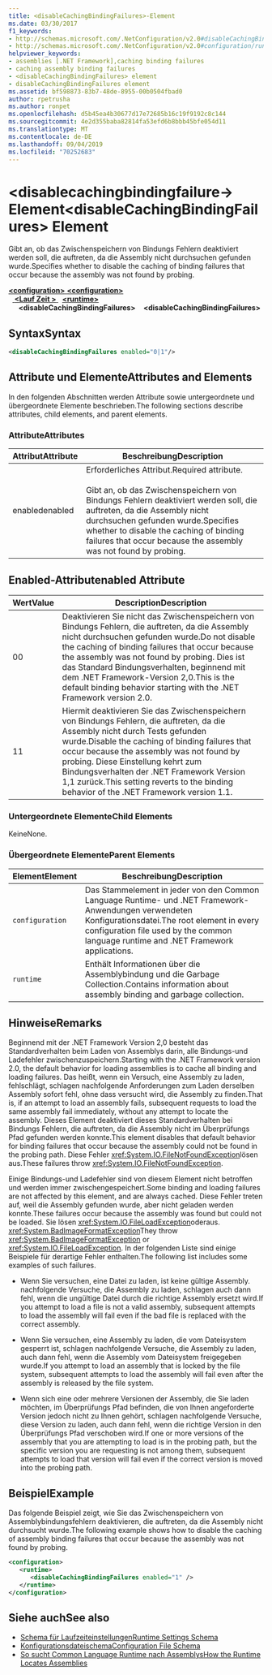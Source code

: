 ```yaml
---
title: <disableCachingBindingFailures>-Element
ms.date: 03/30/2017
f1_keywords:
- http://schemas.microsoft.com/.NetConfiguration/v2.0#disableCachingBindingFailures
- http://schemas.microsoft.com/.NetConfiguration/v2.0#configuration/runtime/disableCachingBindingFailures
helpviewer_keywords:
- assemblies [.NET Framework],caching binding failures
- caching assembly binding failures
- <disableCachingBindingFailures> element
- disableCachingBindingFailures element
ms.assetid: bf598873-83b7-48de-8955-00b0504fbad0
author: rpetrusha
ms.author: ronpet
ms.openlocfilehash: d5b45ea4b30677d17e72685b16c19f9192c8c144
ms.sourcegitcommit: 4e2d355baba82814fa53efd6b8bbb45bfe054d11
ms.translationtype: MT
ms.contentlocale: de-DE
ms.lasthandoff: 09/04/2019
ms.locfileid: "70252683"
---
```

# <a name="disablecachingbindingfailures-element"></a><span data-ttu-id="89d36-102">\<disablecachingbindingfailure-> Element</span><span class="sxs-lookup"><span data-stu-id="89d36-102">\<disableCachingBindingFailures> Element</span></span>
<span data-ttu-id="89d36-103">Gibt an, ob das Zwischenspeichern von Bindungs Fehlern deaktiviert werden soll, die auftreten, da die Assembly nicht durchsuchen gefunden wurde.</span><span class="sxs-lookup"><span data-stu-id="89d36-103">Specifies whether to disable the caching of binding failures that occur because the assembly was not found by probing.</span></span>  
  
<span data-ttu-id="89d36-104">[ **\<configuration>** ](../configuration-element.md)</span><span class="sxs-lookup"><span data-stu-id="89d36-104">[**\<configuration>**](../configuration-element.md)</span></span>\
<span data-ttu-id="89d36-105">&nbsp;&nbsp;[ **\<Lauf Zeit >** ](runtime-element.md)</span><span class="sxs-lookup"><span data-stu-id="89d36-105">&nbsp;&nbsp;[**\<runtime>**](runtime-element.md)</span></span>\
<span data-ttu-id="89d36-106">&nbsp;&nbsp;&nbsp;&nbsp; **\<disableCachingBindingFailures>**</span><span class="sxs-lookup"><span data-stu-id="89d36-106">&nbsp;&nbsp;&nbsp;&nbsp;**\<disableCachingBindingFailures>**</span></span>  
  
## <a name="syntax"></a><span data-ttu-id="89d36-107">Syntax</span><span class="sxs-lookup"><span data-stu-id="89d36-107">Syntax</span></span>  
  
```xml  
<disableCachingBindingFailures enabled="0|1"/>  
```  
  
## <a name="attributes-and-elements"></a><span data-ttu-id="89d36-108">Attribute und Elemente</span><span class="sxs-lookup"><span data-stu-id="89d36-108">Attributes and Elements</span></span>  
 <span data-ttu-id="89d36-109">In den folgenden Abschnitten werden Attribute sowie untergeordnete und übergeordnete Elemente beschrieben.</span><span class="sxs-lookup"><span data-stu-id="89d36-109">The following sections describe attributes, child elements, and parent elements.</span></span>  
  
### <a name="attributes"></a><span data-ttu-id="89d36-110">Attribute</span><span class="sxs-lookup"><span data-stu-id="89d36-110">Attributes</span></span>  
  
|<span data-ttu-id="89d36-111">Attribut</span><span class="sxs-lookup"><span data-stu-id="89d36-111">Attribute</span></span>|<span data-ttu-id="89d36-112">Beschreibung</span><span class="sxs-lookup"><span data-stu-id="89d36-112">Description</span></span>|  
|---------------|-----------------|  
|<span data-ttu-id="89d36-113">enabled</span><span class="sxs-lookup"><span data-stu-id="89d36-113">enabled</span></span>|<span data-ttu-id="89d36-114">Erforderliches Attribut.</span><span class="sxs-lookup"><span data-stu-id="89d36-114">Required attribute.</span></span><br /><br /> <span data-ttu-id="89d36-115">Gibt an, ob das Zwischenspeichern von Bindungs Fehlern deaktiviert werden soll, die auftreten, da die Assembly nicht durchsuchen gefunden wurde.</span><span class="sxs-lookup"><span data-stu-id="89d36-115">Specifies whether to disable the caching of binding failures that occur because the assembly was not found by probing.</span></span>|  
  
## <a name="enabled-attribute"></a><span data-ttu-id="89d36-116">Enabled-Attribut</span><span class="sxs-lookup"><span data-stu-id="89d36-116">enabled Attribute</span></span>  
  
|<span data-ttu-id="89d36-117">Wert</span><span class="sxs-lookup"><span data-stu-id="89d36-117">Value</span></span>|<span data-ttu-id="89d36-118">Description</span><span class="sxs-lookup"><span data-stu-id="89d36-118">Description</span></span>|  
|-----------|-----------------|  
|<span data-ttu-id="89d36-119">0</span><span class="sxs-lookup"><span data-stu-id="89d36-119">0</span></span>|<span data-ttu-id="89d36-120">Deaktivieren Sie nicht das Zwischenspeichern von Bindungs Fehlern, die auftreten, da die Assembly nicht durchsuchen gefunden wurde.</span><span class="sxs-lookup"><span data-stu-id="89d36-120">Do not disable the caching of binding failures that occur because the assembly was not found by probing.</span></span> <span data-ttu-id="89d36-121">Dies ist das Standard Bindungsverhalten, beginnend mit dem .NET Framework-Version 2,0.</span><span class="sxs-lookup"><span data-stu-id="89d36-121">This is the default binding behavior starting with the .NET Framework version 2.0.</span></span>|  
|<span data-ttu-id="89d36-122">1</span><span class="sxs-lookup"><span data-stu-id="89d36-122">1</span></span>|<span data-ttu-id="89d36-123">Hiermit deaktivieren Sie das Zwischenspeichern von Bindungs Fehlern, die auftreten, da die Assembly nicht durch Tests gefunden wurde.</span><span class="sxs-lookup"><span data-stu-id="89d36-123">Disable the caching of binding failures that occur because the assembly was not found by probing.</span></span> <span data-ttu-id="89d36-124">Diese Einstellung kehrt zum Bindungsverhalten der .NET Framework Version 1,1 zurück.</span><span class="sxs-lookup"><span data-stu-id="89d36-124">This setting reverts to the binding behavior of the .NET Framework version 1.1.</span></span>|  
  
### <a name="child-elements"></a><span data-ttu-id="89d36-125">Untergeordnete Elemente</span><span class="sxs-lookup"><span data-stu-id="89d36-125">Child Elements</span></span>  
 <span data-ttu-id="89d36-126">Keine</span><span class="sxs-lookup"><span data-stu-id="89d36-126">None.</span></span>  
  
### <a name="parent-elements"></a><span data-ttu-id="89d36-127">Übergeordnete Elemente</span><span class="sxs-lookup"><span data-stu-id="89d36-127">Parent Elements</span></span>  
  
|<span data-ttu-id="89d36-128">Element</span><span class="sxs-lookup"><span data-stu-id="89d36-128">Element</span></span>|<span data-ttu-id="89d36-129">Beschreibung</span><span class="sxs-lookup"><span data-stu-id="89d36-129">Description</span></span>|  
|-------------|-----------------|  
|`configuration`|<span data-ttu-id="89d36-130">Das Stammelement in jeder von den Common Language Runtime- und .NET Framework-Anwendungen verwendeten Konfigurationsdatei.</span><span class="sxs-lookup"><span data-stu-id="89d36-130">The root element in every configuration file used by the common language runtime and .NET Framework applications.</span></span>|  
|`runtime`|<span data-ttu-id="89d36-131">Enthält Informationen über die Assemblybindung und die Garbage Collection.</span><span class="sxs-lookup"><span data-stu-id="89d36-131">Contains information about assembly binding and garbage collection.</span></span>|  
  
## <a name="remarks"></a><span data-ttu-id="89d36-132">Hinweise</span><span class="sxs-lookup"><span data-stu-id="89d36-132">Remarks</span></span>  
 <span data-ttu-id="89d36-133">Beginnend mit der .NET Framework Version 2,0 besteht das Standardverhalten beim Laden von Assemblys darin, alle Bindungs-und Ladefehler zwischenzuspeichern.</span><span class="sxs-lookup"><span data-stu-id="89d36-133">Starting with the .NET Framework version 2.0, the default behavior for loading assemblies is to cache all binding and loading failures.</span></span> <span data-ttu-id="89d36-134">Das heißt, wenn ein Versuch, eine Assembly zu laden, fehlschlägt, schlagen nachfolgende Anforderungen zum Laden derselben Assembly sofort fehl, ohne dass versucht wird, die Assembly zu finden.</span><span class="sxs-lookup"><span data-stu-id="89d36-134">That is, if an attempt to load an assembly fails, subsequent requests to load the same assembly fail immediately, without any attempt to locate the assembly.</span></span> <span data-ttu-id="89d36-135">Dieses Element deaktiviert dieses Standardverhalten bei Bindungs Fehlern, die auftreten, da die Assembly nicht im Überprüfungs Pfad gefunden werden konnte.</span><span class="sxs-lookup"><span data-stu-id="89d36-135">This element disables that default behavior for binding failures that occur because the assembly could not be found in the probing path.</span></span> <span data-ttu-id="89d36-136">Diese Fehler <xref:System.IO.FileNotFoundException>lösen aus.</span><span class="sxs-lookup"><span data-stu-id="89d36-136">These failures throw <xref:System.IO.FileNotFoundException>.</span></span>  
  
 <span data-ttu-id="89d36-137">Einige Bindungs-und Ladefehler sind von diesem Element nicht betroffen und werden immer zwischengespeichert.</span><span class="sxs-lookup"><span data-stu-id="89d36-137">Some binding and loading failures are not affected by this element, and are always cached.</span></span> <span data-ttu-id="89d36-138">Diese Fehler treten auf, weil die Assembly gefunden wurde, aber nicht geladen werden konnte.</span><span class="sxs-lookup"><span data-stu-id="89d36-138">These failures occur because the assembly was found but could not be loaded.</span></span> <span data-ttu-id="89d36-139">Sie lösen <xref:System.IO.FileLoadException>oderaus. <xref:System.BadImageFormatException></span><span class="sxs-lookup"><span data-stu-id="89d36-139">They throw <xref:System.BadImageFormatException> or <xref:System.IO.FileLoadException>.</span></span> <span data-ttu-id="89d36-140">In der folgenden Liste sind einige Beispiele für derartige Fehler enthalten.</span><span class="sxs-lookup"><span data-stu-id="89d36-140">The following list includes some examples of such failures.</span></span>  
  
- <span data-ttu-id="89d36-141">Wenn Sie versuchen, eine Datei zu laden, ist keine gültige Assembly. nachfolgende Versuche, die Assembly zu laden, schlagen auch dann fehl, wenn die ungültige Datei durch die richtige Assembly ersetzt wird.</span><span class="sxs-lookup"><span data-stu-id="89d36-141">If you attempt to load a file is not a valid assembly, subsequent attempts to load the assembly will fail even if the bad file is replaced with the correct assembly.</span></span>  
  
- <span data-ttu-id="89d36-142">Wenn Sie versuchen, eine Assembly zu laden, die vom Dateisystem gesperrt ist, schlagen nachfolgende Versuche, die Assembly zu laden, auch dann fehl, wenn die Assembly vom Dateisystem freigegeben wurde.</span><span class="sxs-lookup"><span data-stu-id="89d36-142">If you attempt to load an assembly that is locked by the file system, subsequent attempts to load the assembly will fail even after the assembly is released by the file system.</span></span>  
  
- <span data-ttu-id="89d36-143">Wenn sich eine oder mehrere Versionen der Assembly, die Sie laden möchten, im Überprüfungs Pfad befinden, die von Ihnen angeforderte Version jedoch nicht zu Ihnen gehört, schlagen nachfolgende Versuche, diese Version zu laden, auch dann fehl, wenn die richtige Version in den Überprüfungs Pfad verschoben wird.</span><span class="sxs-lookup"><span data-stu-id="89d36-143">If one or more versions of the assembly that you are attempting to load is in the probing path, but the specific version you are requesting is not among them, subsequent attempts to load that version will fail even if the correct version is moved into the probing path.</span></span>  
  
## <a name="example"></a><span data-ttu-id="89d36-144">Beispiel</span><span class="sxs-lookup"><span data-stu-id="89d36-144">Example</span></span>  
 <span data-ttu-id="89d36-145">Das folgende Beispiel zeigt, wie Sie das Zwischenspeichern von Assemblybindungsfehlern deaktivieren, die auftreten, da die Assembly nicht durchsucht wurde.</span><span class="sxs-lookup"><span data-stu-id="89d36-145">The following example shows how to disable the caching of assembly binding failures that occur because the assembly was not found by probing.</span></span>  
  
```xml  
<configuration>  
   <runtime>  
      <disableCachingBindingFailures enabled="1" />  
   </runtime>  
</configuration>  
```  
  
## <a name="see-also"></a><span data-ttu-id="89d36-146">Siehe auch</span><span class="sxs-lookup"><span data-stu-id="89d36-146">See also</span></span>

- [<span data-ttu-id="89d36-147">Schema für Laufzeiteinstellungen</span><span class="sxs-lookup"><span data-stu-id="89d36-147">Runtime Settings Schema</span></span>](index.md)
- [<span data-ttu-id="89d36-148">Konfigurationsdateischema</span><span class="sxs-lookup"><span data-stu-id="89d36-148">Configuration File Schema</span></span>](../index.md)
- [<span data-ttu-id="89d36-149">So sucht Common Language Runtime nach Assemblys</span><span class="sxs-lookup"><span data-stu-id="89d36-149">How the Runtime Locates Assemblies</span></span>](../../../deployment/how-the-runtime-locates-assemblies.md)

